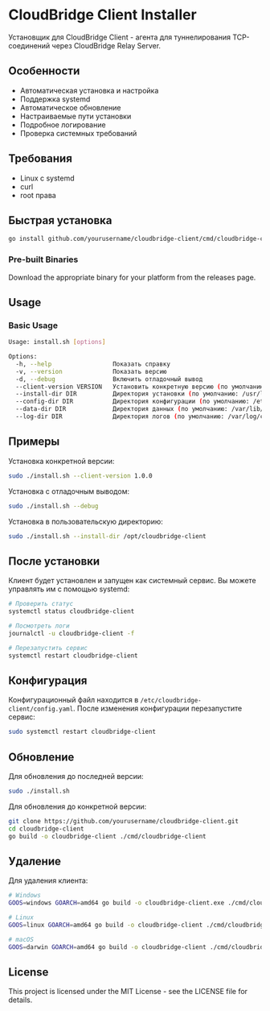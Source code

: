 # CloudBridge Client Installer

Установщик для CloudBridge Client - агента для туннелирования TCP-соединений через CloudBridge Relay Server.

## Особенности

- Автоматическая установка и настройка
- Поддержка systemd
- Автоматическое обновление
- Настраиваемые пути установки
- Подробное логирование
- Проверка системных требований

## Требования

- Linux с systemd
- curl
- root права

## Быстрая установка

```bash
go install github.com/yourusername/cloudbridge-client/cmd/cloudbridge-client@latest
```

### Pre-built Binaries

Download the appropriate binary for your platform from the releases page.

## Usage

### Basic Usage

```bash
Usage: install.sh [options]

Options:
  -h, --help                 Показать справку
  -v, --version              Показать версию
  -d, --debug                Включить отладочный вывод
  --client-version VERSION   Установить конкретную версию (по умолчанию: latest)
  --install-dir DIR          Директория установки (по умолчанию: /usr/local/bin)
  --config-dir DIR           Директория конфигурации (по умолчанию: /etc/cloudbridge-client)
  --data-dir DIR             Директория данных (по умолчанию: /var/lib/cloudbridge-client)
  --log-dir DIR              Директория логов (по умолчанию: /var/log/cloudbridge-client)
```

## Примеры

Установка конкретной версии:
```bash
sudo ./install.sh --client-version 1.0.0
```

Установка с отладочным выводом:
```bash
sudo ./install.sh --debug
```

Установка в пользовательскую директорию:
```bash
sudo ./install.sh --install-dir /opt/cloudbridge-client
```

## После установки

Клиент будет установлен и запущен как системный сервис. Вы можете управлять им с помощью systemd:

```bash
# Проверить статус
systemctl status cloudbridge-client

# Посмотреть логи
journalctl -u cloudbridge-client -f

# Перезапустить сервис
systemctl restart cloudbridge-client
```

## Конфигурация

Конфигурационный файл находится в `/etc/cloudbridge-client/config.yaml`. После изменения конфигурации перезапустите сервис:

```bash
sudo systemctl restart cloudbridge-client
```

## Обновление

Для обновления до последней версии:

```bash
sudo ./install.sh
```

Для обновления до конкретной версии:

```bash
git clone https://github.com/yourusername/cloudbridge-client.git
cd cloudbridge-client
go build -o cloudbridge-client ./cmd/cloudbridge-client
```

## Удаление

Для удаления клиента:

```bash
# Windows
GOOS=windows GOARCH=amd64 go build -o cloudbridge-client.exe ./cmd/cloudbridge-client

# Linux
GOOS=linux GOARCH=amd64 go build -o cloudbridge-client ./cmd/cloudbridge-client

# macOS
GOOS=darwin GOARCH=amd64 go build -o cloudbridge-client ./cmd/cloudbridge-client
```

## License

This project is licensed under the MIT License - see the LICENSE file for details. 